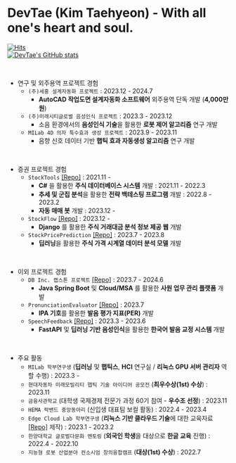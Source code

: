 DevTae (Kim Taehyeon) - With all one's heart and soul.
=====


[![Hits](https://hits.seeyoufarm.com/api/count/incr/badge.svg?url=https%3A%2F%2Fgithub.com%2FDevTae&count_bg=%2379C83D&title_bg=%23555555&icon=&icon_color=%23E7E7E7&title=hits&edge_flat=false)](https://hits.seeyoufarm.com)
<br/>
[![DevTae's GitHub stats](https://github-readme-stats.vercel.app/api?username=DevTae)](https://github.com/anuraghazra/github-readme-stats)

<br/>

- 연구 및 외주용역 프로젝트 경험
  - `(주)세홍 설계자동화 프로젝트` : 2023.12 - 2024.7
    - **AutoCAD 작업도면 설계자동화 소프트웨어** 외주용역 단독 개발 (**4,000만 원**)
  - `(주)미래시티글로벌 음성인식 프로젝트` : 2023.3 - 2023.12
    - 소음 환경에서의 **음성인식 기술**을 활용한 **로봇 제어 알고리즘** 연구 개발
  - `MILab 4D 의자 특수효과 생성 프로젝트` : 2023.9 - 2023.11
    - 음향 신호 데이터 기반 **햅틱 효과 자동생성 알고리즘** 연구 개발
<!--| NK에듀 외주용역 프로젝트 | **사용자 300명 규모**의 NK에듀 학생 숙제 관리 플랫폼 개발 | 2023.12 - | (미정)-->

<br/>

- 증권 프로젝트 경험
  - `StockTools` [[Repo]](https://github.com/DevTae/StockToolsPreview) : 2021.11 -
    - **C#** 을 활용한 **주식 데이터베이스 시스템** 개발 : 2021.11 - 2022.3
    - **추세 및 군집 분석**을 활용한 **전략 백테스팅 프로그램** 개발 : 2022.8 - 2023.2
    - **자동 매매 봇** 개발 : 2023.12 -
  - `StockFlow` [[Repo]](https://github.com/DevTae/StockFlow) : 2023.12 - 
    - **Django** 를 활용한 **주식 거래대금 분석 정보 제공 웹** 개발
  - `StockPricePrediction` [[Repo]](https://github.com/DevTae/StockPricePredictionPreview) : 2023.7 - 2023.8
    - **딥러닝**을 활용한 **주식 가격 시계열 데이터 분석 모델** 개발

<br/>

- 이외 프로젝트 경험
  - `DB Inc. 캡스톤 프로젝트` [[Repo]](https://github.com/DB-Inc-Capstone) : 2023.7 - 2024.6
    - **Java Spring Boot** 및 **Cloud/MSA** 를 활용한 **사원 업무 관리 플랫폼** 개발
  - `PronunciationEvaluator` [[Repo]](https://github.com/DevTae/PronunciationEvaluator) : 2023.7
    - **IPA 기호**를 활용한 **발음 평가 지표(PER)** 개발
  - `SpeechFeedback` [[Repo]](https://github.com/DevTae/SpeechFeedback) : 2023.3 - 2023.6
    - **FastAPI** 및 **딥러닝 기반 음성인식**을 활용한 **한국어 발음 교정 시스템** 개발

<br/>

- 주요 활동
  - `MILab 학부연구생` (**딥러닝** 및 **햅틱스**, **HCI** 연구실 / **리눅스 GPU 서버 관리자** 역할 수행) : 2023.3 -
  - `현대자동차 미래모빌리티 햅틱 기술 아이디어 공모전` (**최우수상(1st) 수상**) : 2023.11
  - `금융사관학교` (대학생 국제경제 전문가 과정 60기 참여 - **우수조 선정**) : 2023.11
  - `HEMA 락밴드 중앙동아리` (신입생 대표팀 보컬 활동) : 2022.4 - 2023.4
  - `Edge Cloud Lab 학부연구생` (**리눅스 기반 클라우드 기술**에 대한 교육자료 [[Repo]](https://github.com/DevTae/Linux-Device-Driver) 제작) : 2023.1 - 2023.2
  - `한양대학교 글로벌다문화 멘토링` (**외국인 학생**을 대상으로 **한글 교육** 진행) : 2022.4 - 2022.10
  - `지능형 로봇 산업분야 컨소시엄 창의융합캠프` (**대상(1st) 수상**) : 2022.7

<br/>

